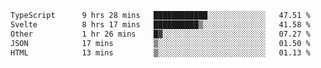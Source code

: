 <!--START_SECTION:waka-->

```txt
TypeScript      9 hrs 28 mins   ████████████░░░░░░░░░░░░░   47.51 %
Svelte          8 hrs 17 mins   ██████████▒░░░░░░░░░░░░░░   41.58 %
Other           1 hr 26 mins    █▓░░░░░░░░░░░░░░░░░░░░░░░   07.27 %
JSON            17 mins         ▒░░░░░░░░░░░░░░░░░░░░░░░░   01.50 %
HTML            13 mins         ▒░░░░░░░░░░░░░░░░░░░░░░░░   01.13 %
```

<!--END_SECTION:waka-->

